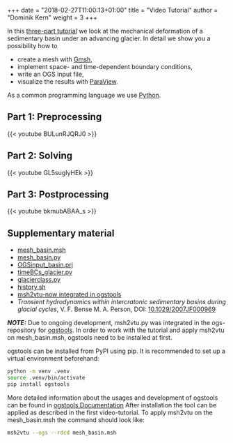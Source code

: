 +++
date = "2018-02-27T11:00:13+01:00"
title = "Video Tutorial"
author = "Dominik Kern"
weight = 3
+++

In this [three-part tutorial](https://www.youtube.com/watch?v=BULunRJQRJ0&list=PLU_clTnZqNAeOXENl79kQwn0pgHGittX1) we look at the mechanical deformation of a sedimentary basin under an advancing glacier. In detail we show you a possibility how to

* create a mesh with [Gmsh](http://gmsh.info/),
* implement space- and time-dependent boundary conditions,
* write an OGS input file,
* visualize the results with [ParaView](https://www.paraview.org/).

As a common programming language we use [Python](https://www.python.org).

## Part 1: Preprocessing

{{< youtube BULunRJQRJ0 >}}

## Part 2: Solving

{{< youtube GL5sugIyHEk >}}

## Part 3: Postprocessing

{{< youtube bkmubABAA_s >}}

## Supplementary material

<!-- vale off -->

* [mesh_basin.msh](mesh_basin.msh)
* [mesh_basin.py](mesh_basin.py)
* [OGSinput_basin.prj](OGSinput_basin.prj)
* [timeBCs_glacier.py](timeBCs_glacier.py)
* [glacierclass.py](glacierclass.py)
* [history.sh](history.sh)
* [msh2vtu-now integrated in ogstools](https://gitlab.opengeosys.org/ogs/tools/ogstools)
* *Transient hydrodynamics within intercratonic sedimentary basins during glacial cycles*, V. F. Bense  M. A. Person, DOI: [10.1029/2007JF000969](https://agupubs.onlinelibrary.wiley.com/doi/full/10.1029/2007JF000969)

**_NOTE:_**  Due to ongoing development, msh2vtu.py was integrated in the ogs-repository for [ogstools](https://gitlab.opengeosys.org/ogs/tools/ogstools). 
In order to work with the tutorial and apply msh2vtu on mesh_basin.msh, ogstools need to be installed at first.

ogstools can be installed from PyPI using pip. 
It is recommended to set up a virtual environment beforehand: 
```bash
python -m venv .venv
source .venv/bin/activate
pip install ogstools
```
More detailed information about the usages and development of ogstools can be found in [ogstools Documentation](https://ogs.ogs.xyz/tools/ogstools/index.html)
After installation the tool can be applied as described in the first video-tutorial. 
To apply msh2vtu on the mesh_basin.msh the command should look like:
```bash
msh2vtu --ogs --rdcd mesh_basin.msh
```